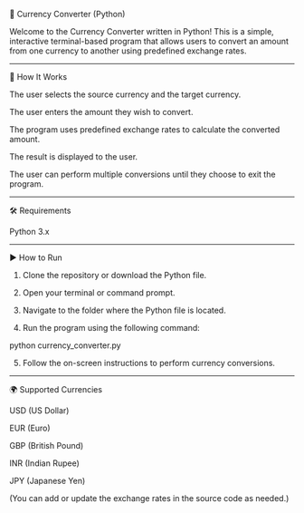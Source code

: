 💱 Currency Converter (Python)

Welcome to the Currency Converter written in Python! This is a simple, interactive terminal-based program that allows users to convert an amount from one currency to another using predefined exchange rates.


---

🧠 How It Works

The user selects the source currency and the target currency.

The user enters the amount they wish to convert.

The program uses predefined exchange rates to calculate the converted amount.

The result is displayed to the user.

The user can perform multiple conversions until they choose to exit the program.



---

🛠️ Requirements

Python 3.x



---

▶️ How to Run

1. Clone the repository or download the Python file.


2. Open your terminal or command prompt.


3. Navigate to the folder where the Python file is located.


4. Run the program using the following command:

python currency_converter.py


5. Follow the on-screen instructions to perform currency conversions.




---

🌍 Supported Currencies

USD (US Dollar)

EUR (Euro)

GBP (British Pound)

INR (Indian Rupee)

JPY (Japanese Yen)


(You can add or update the exchange rates in the source code as needed.)
